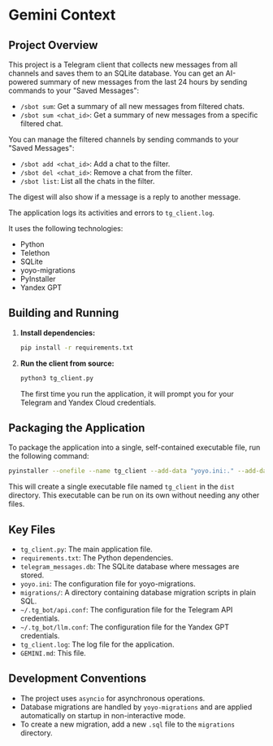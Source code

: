 # Gemini Context

## Project Overview

This project is a Telegram client that collects new messages from all channels and saves them to an SQLite database.
You can get an AI-powered summary of new messages from the last 24 hours by sending commands to your "Saved Messages":

*   `/sbot sum`: Get a summary of all new messages from filtered chats.
*   `/sbot sum <chat_id>`: Get a summary of new messages from a specific filtered chat.

You can manage the filtered channels by sending commands to your "Saved Messages":
*   `/sbot add <chat_id>`: Add a chat to the filter.
*   `/sbot del <chat_id>`: Remove a chat from the filter.
*   `/sbot list`: List all the chats in the filter.

The digest will also show if a message is a reply to another message.

The application logs its activities and errors to `tg_client.log`.

It uses the following technologies:
*   Python
*   Telethon
*   SQLite
*   yoyo-migrations
*   PyInstaller
*   Yandex GPT

## Building and Running

1.  **Install dependencies:**
    ```bash
    pip install -r requirements.txt
    ```
2.  **Run the client from source:**
    ```bash
    python3 tg_client.py
    ```
    The first time you run the application, it will prompt you for your Telegram and Yandex Cloud credentials.

## Packaging the Application

To package the application into a single, self-contained executable file, run the following command:

```bash
pyinstaller --onefile --name tg_client --add-data "yoyo.ini:." --add-data "migrations:migrations" --hidden-import="openai" tg_client.py
```

This will create a single executable file named `tg_client` in the `dist` directory. This executable can be run on its own without needing any other files.

## Key Files

*   `tg_client.py`: The main application file.
*   `requirements.txt`: The Python dependencies.
*   `telegram_messages.db`: The SQLite database where messages are stored.
*   `yoyo.ini`: The configuration file for yoyo-migrations.
*   `migrations/`: A directory containing database migration scripts in plain SQL.
*   `~/.tg_bot/api.conf`: The configuration file for the Telegram API credentials.
*   `~/.tg_bot/llm.conf`: The configuration file for the Yandex GPT credentials.
*   `tg_client.log`: The log file for the application.
*   `GEMINI.md`: This file.

## Development Conventions

*   The project uses `asyncio` for asynchronous operations.
*   Database migrations are handled by `yoyo-migrations` and are applied automatically on startup in non-interactive mode.
*   To create a new migration, add a new `.sql` file to the `migrations` directory.